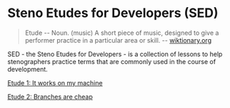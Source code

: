 # Steno Etudes for Developers (SED)

> Etude -- Noun. (music) A short piece of music, designed to give a performer practice in a particular area or skill.
> -- [wiktionary.org](https://en.wiktionary.org/wiki/etude#English)

SED - the Steno Etudes for Developers - is a collection of lessons
to help stenographers practice terms that are commonly used in the course of development.

[Etude 1: It works on my machine](./etude1.md)

[Etude 2: Branches are cheap](./etude2.md)
